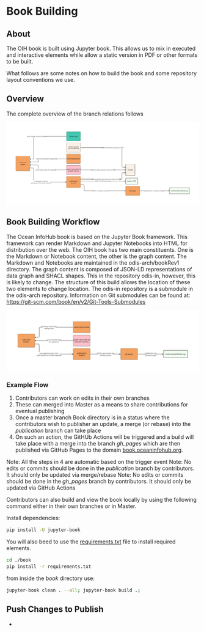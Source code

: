 # Book Building

## About

The OIH book is built using Jupyter book.  This allows us to mix in executed and 
interactive elements while allow a static version in PDF or other formats to be built.

What follows are some notes on how to build the book and some repository layout 
conventions we use.  

## Overview

The complete overview of the branch relations follows

![overview](./images/branches.svg)

## Book Building Workflow

The Ocean InfoHub book is based on the Jupyter Book framework.  This framework can render Markdown 
and Jupyter Notebooks into HTML for distribution over the web.  The OIH book has two main 
constituents. One is the Markdown or Notebook content, the other is the graph content.  The Markdown
and Notebooks are maintained in the odis-arch/bookRev1 directory.  The graph content
is composed of JSON-LD representations of data graph and SHACL shapes.  This in the repository 
odis-in, however, this is likely to change.  The structure of this build allows the location of these 
two elements to change location.  The odis-in repository is a submodule in the odis-arch repository.
Information on Git submodules can be found at: https://git-scm.com/book/en/v2/Git-Tools-Submodules


![book only](./images/bookBuilding.svg)

### Example Flow

1) Contributors can work on edits in their own branches
2) These can merged into Master as a means to share contributions for eventual publishing
3) Once a master branch Book directory is in a status where the contributors wish to publisher an update, 
   a merge (or rebase) into the _publication_ branch can take place
4) On such an action, the GitHUb Actions will be triggered and a build will take place with a merge
   into the branch _gh_pages_ which are then published via GitHub Pages to the domain [book.oceaninfohub.org](book.oceaninfohub.org).

Note:  All the steps in 4 are automatic based on the trigger event
Note:  No edits or commits should be done in the _publication_ branch by contributors.  It should only be updated via merge/rebase
Note:  No edits or commits should be done in the _gh_pages_ branch by contributors.  It should only be updated via GitHub Actions

Contributors can also build and view the book locally by using the following command either in their own
branches or in Master.  

Install dependencies:
```Bash
pip install -U jupyter-book
```

You will also beed to use the [requirements.txt](https://github.com/iodepo/odis-arch/blob/master/book/requirements.txt)
file to install required elements.

```Bash
cd ./book
pip install -r requirements.txt
```

from inside the _book_ directory use:
```bash
jupyter-book clean . --all; jupyter-book build .;
```


## Push Changes to Publish

- 
